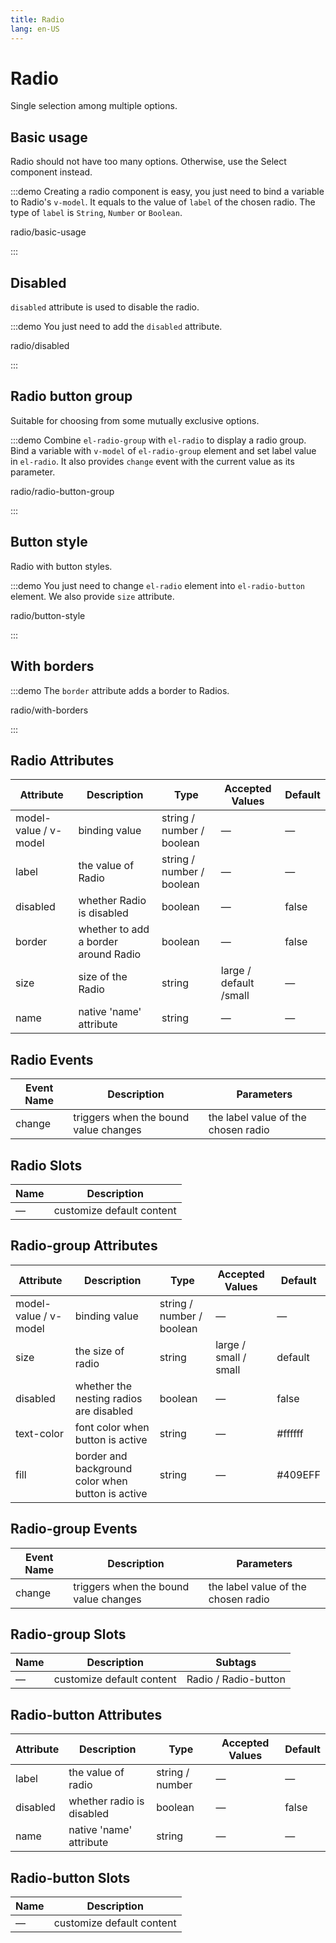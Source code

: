 ```yaml
---
title: Radio
lang: en-US
---
```


# Radio

Single selection among multiple options.

## Basic usage

Radio should not have too many options. Otherwise, use the Select component instead.

:::demo Creating a radio component is easy, you just need to bind a variable to Radio's `v-model`. It equals to the value of `label` of the chosen radio. The type of `label` is `String`, `Number` or `Boolean`.

radio/basic-usage

:::

## Disabled

`disabled` attribute is used to disable the radio.

:::demo You just need to add the `disabled` attribute.

radio/disabled

:::

## Radio button group

Suitable for choosing from some mutually exclusive options.

:::demo Combine `el-radio-group` with `el-radio` to display a radio group. Bind a variable with `v-model` of `el-radio-group` element and set label value in `el-radio`. It also provides `change` event with the current value as its parameter.

radio/radio-button-group

:::

## Button style

Radio with button styles.

:::demo You just need to change `el-radio` element into `el-radio-button` element. We also provide `size` attribute.

radio/button-style

:::

## With borders

:::demo The `border` attribute adds a border to Radios.

radio/with-borders

:::

## Radio Attributes

| Attribute             | Description                          | Type                      | Accepted Values        | Default |
| --------------------- | ------------------------------------ | ------------------------- | ---------------------- | ------- |
| model-value / v-model | binding value                        | string / number / boolean | —                      | —       |
| label                 | the value of Radio                   | string / number / boolean | —                      | —       |
| disabled              | whether Radio is disabled            | boolean                   | —                      | false   |
| border                | whether to add a border around Radio | boolean                   | —                      | false   |
| size                  | size of the Radio                    | string                    | large / default /small | —       |
| name                  | native 'name' attribute              | string                    | —                      | —       |

## Radio Events

| Event Name | Description                           | Parameters                          |
| ---------- | ------------------------------------- | ----------------------------------- |
| change     | triggers when the bound value changes | the label value of the chosen radio |

## Radio Slots

| Name | Description               |
| ---- | ------------------------- |
| —    | customize default content |

## Radio-group Attributes

| Attribute             | Description                                       | Type                      | Accepted Values       | Default |
| --------------------- | ------------------------------------------------- | ------------------------- | --------------------- | ------- |
| model-value / v-model | binding value                                     | string / number / boolean | —                     | —       |
| size                  | the size of radio                                 | string                    | large / small / small | default |
| disabled              | whether the nesting radios are disabled           | boolean                   | —                     | false   |
| text-color            | font color when button is active                  | string                    | —                     | #ffffff |
| fill                  | border and background color when button is active | string                    | —                     | #409EFF |

## Radio-group Events

| Event Name | Description                           | Parameters                          |
| ---------- | ------------------------------------- | ----------------------------------- |
| change     | triggers when the bound value changes | the label value of the chosen radio |

## Radio-group Slots

| Name | Description               | Subtags              |
| ---- | ------------------------- | -------------------- |
| —    | customize default content | Radio / Radio-button |

## Radio-button Attributes

| Attribute | Description               | Type            | Accepted Values | Default |
| --------- | ------------------------- | --------------- | --------------- | ------- |
| label     | the value of radio        | string / number | —               | —       |
| disabled  | whether radio is disabled | boolean         | —               | false   |
| name      | native 'name' attribute   | string          | —               | —       |

## Radio-button Slots

| Name | Description               |
| ---- | ------------------------- |
| —    | customize default content |
